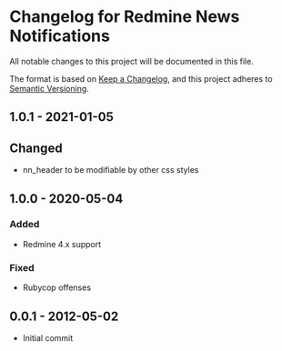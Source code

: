 # Changelog for Redmine News Notifications

All notable changes to this project will be documented in this file.

The format is based on [Keep a Changelog](https://keepachangelog.com/en/1.0.0/),
and this project adheres to [Semantic Versioning](https://semver.org/spec/v2.0.0.html).

## 1.0.1 - 2021-01-05

## Changed

* nn_header to be modifiable by other css styles

## 1.0.0 - 2020-05-04

### Added

* Redmine 4.x support

### Fixed

* Rubycop offenses

## 0.0.1 - 2012-05-02

* Initial commit
